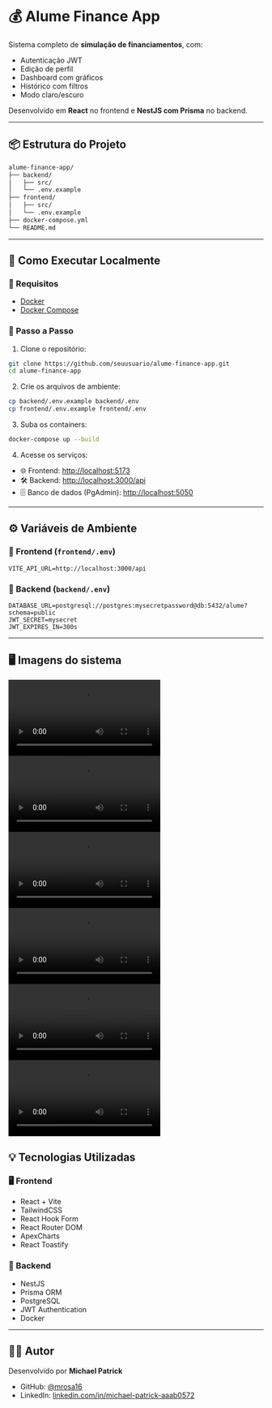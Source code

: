 # 💰 Alume Finance App

Sistema completo de **simulação de financiamentos**, com:

- Autenticação JWT
- Edição de perfil
- Dashboard com gráficos
- Histórico com filtros
- Modo claro/escuro

Desenvolvido em **React** no frontend e **NestJS com Prisma** no backend.

---

## 📦 Estrutura do Projeto

```bash
alume-finance-app/
├── backend/
│   ├── src/
│   └── .env.example
├── frontend/
│   ├── src/
│   └── .env.example
├── docker-compose.yml
└── README.md
```

---

## 🚀 Como Executar Localmente

### 🔧 Requisitos

- [Docker](https://www.docker.com/)
- [Docker Compose](https://docs.docker.com/compose/)

### 📝 Passo a Passo

1. Clone o repositório:

```bash
git clone https://github.com/seuusuario/alume-finance-app.git
cd alume-finance-app
```

2. Crie os arquivos de ambiente:

```bash
cp backend/.env.example backend/.env
cp frontend/.env.example frontend/.env
```

3. Suba os containers:

```bash
docker-compose up --build
```

4. Acesse os serviços:

- 🌐 Frontend: [http://localhost:5173](http://localhost:5173)
- 🛠️ Backend: [http://localhost:3000/api](http://localhost:3000/api)
- 🗄️ Banco de dados (PgAdmin): [http://localhost:5050](http://localhost:5050)

---

## ⚙️ Variáveis de Ambiente

### 📁 Frontend (`frontend/.env`)

```env
VITE_API_URL=http://localhost:3000/api
```

### 📁 Backend (`backend/.env`)

```env
DATABASE_URL=postgresql://postgres:mysecretpassword@db:5432/alume?schema=public
JWT_SECRET=mysecret
JWT_EXPIRES_IN=300s
```

---

## 🖥️ Imagens do sistema

![Cadastro](/assets/cadastro.mp4)
![Login](/assets/login.mp4)
![Alteração dos dados](/assets/edicao-estudante.mp4)
![Gráfico](/assets/graph.mp4)
![Filtro da tabela](/assets/filtro.mp4)
![Simulação](/assets/simulacao.mp4)

## 💡 Tecnologias Utilizadas

### 🖥️ Frontend

- React + Vite
- TailwindCSS
- React Hook Form
- React Router DOM
- ApexCharts
- React Toastify

### 🧠 Backend

- NestJS
- Prisma ORM
- PostgreSQL
- JWT Authentication
- Docker

---

## 👨‍💼 Autor

Desenvolvido por **Michael Patrick**

- GitHub: [@mrosa16](https://github.com/mrosa16)
- LinkedIn: [linkedin.com/in/michael-patrick-aaab0572](https://www.linkedin.com/in/michael-patrick-aaab0572/)
